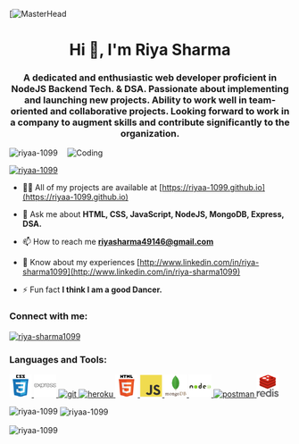 [![MasterHead](https://www.canva.com/design/DAFWu1B6dm4/i3Cb_dN0xyyAzXA50pzRQw/edit?utm_content=DAFWu1B6dm4&utm_campaign=designshare&utm_medium=link2&utm_source=sharebutton)
<h1 align="center">Hi 👋, I'm Riya Sharma</h1>
<h3 align="center">A dedicated and enthusiastic web developer proficient in NodeJS Backend Tech. & DSA. Passionate about implementing and launching new projects. Ability to work well in team-oriented and collaborative projects. Looking forward to work in a company to augment skills and contribute significantly to the organization.</h3>
<img align="right" alt="Coding" width="400" src="https://user-images.githubusercontent.com/59734313/157189039-c09b3e38-9f42-42c0-ab54-14f1574190a7.gif">
<p align="left"> <img src="https://komarev.com/ghpvc/?username=riyaa-1099&label=Profile%20views&color=0e75b6&style=flat" alt="riyaa-1099" /> </p>

<p align="left"> <a href="https://github.com/ryo-ma/github-profile-trophy"><img src="https://github-profile-trophy.vercel.app/?username=riyaa-1099" alt="riyaa-1099" /></a> </p>

- 👨‍💻 All of my projects are available at [https://riyaa-1099.github.io](https://riyaa-1099.github.io)

- 💬 Ask me about **HTML, CSS, JavaScript, NodeJS, MongoDB, Express, DSA.**

- 📫 How to reach me **riyasharma49146@gmail.com**

- 📄 Know about my experiences [http://www.linkedin.com/in/riya-sharma1099](http://www.linkedin.com/in/riya-sharma1099)

- ⚡ Fun fact **I think I am a good Dancer.**

<h3 align="left">Connect with me:</h3>
<p align="left">
<a href="https://linkedin.com/in/riya-sharma1099" target="blank"><img align="center" src="https://raw.githubusercontent.com/rahuldkjain/github-profile-readme-generator/master/src/images/icons/Social/linked-in-alt.svg" alt="riya-sharma1099" height="30" width="40" /></a>
</p>

<h3 align="left">Languages and Tools:</h3>
<p align="left"> <a href="https://www.w3schools.com/css/" target="_blank" rel="noreferrer"> <img src="https://raw.githubusercontent.com/devicons/devicon/master/icons/css3/css3-original-wordmark.svg" alt="css3" width="40" height="40"/> </a> <a href="https://expressjs.com" target="_blank" rel="noreferrer"> <img src="https://raw.githubusercontent.com/devicons/devicon/master/icons/express/express-original-wordmark.svg" alt="express" width="40" height="40"/> </a> <a href="https://git-scm.com/" target="_blank" rel="noreferrer"> <img src="https://www.vectorlogo.zone/logos/git-scm/git-scm-icon.svg" alt="git" width="40" height="40"/> </a> <a href="https://heroku.com" target="_blank" rel="noreferrer"> <img src="https://www.vectorlogo.zone/logos/heroku/heroku-icon.svg" alt="heroku" width="40" height="40"/> </a> <a href="https://www.w3.org/html/" target="_blank" rel="noreferrer"> <img src="https://raw.githubusercontent.com/devicons/devicon/master/icons/html5/html5-original-wordmark.svg" alt="html5" width="40" height="40"/> </a> <a href="https://developer.mozilla.org/en-US/docs/Web/JavaScript" target="_blank" rel="noreferrer"> <img src="https://raw.githubusercontent.com/devicons/devicon/master/icons/javascript/javascript-original.svg" alt="javascript" width="40" height="40"/> </a> <a href="https://www.mongodb.com/" target="_blank" rel="noreferrer"> <img src="https://raw.githubusercontent.com/devicons/devicon/master/icons/mongodb/mongodb-original-wordmark.svg" alt="mongodb" width="40" height="40"/> </a> <a href="https://nodejs.org" target="_blank" rel="noreferrer"> <img src="https://raw.githubusercontent.com/devicons/devicon/master/icons/nodejs/nodejs-original-wordmark.svg" alt="nodejs" width="40" height="40"/> </a> <a href="https://postman.com" target="_blank" rel="noreferrer"> <img src="https://www.vectorlogo.zone/logos/getpostman/getpostman-icon.svg" alt="postman" width="40" height="40"/> </a> <a href="https://redis.io" target="_blank" rel="noreferrer"> <img src="https://raw.githubusercontent.com/devicons/devicon/master/icons/redis/redis-original-wordmark.svg" alt="redis" width="40" height="40"/> </a> </p>

<p><img align="left" src="https://github-readme-stats.vercel.app/api/top-langs?username=riyaa-1099&show_icons=true&locale=en&layout=compact" alt="riyaa-1099" /></p>

<p>&nbsp;<img align="center" src="https://github-readme-stats.vercel.app/api?username=riyaa-1099&show_icons=true&locale=en" alt="riyaa-1099" /></p>

<p><img align="center" src="https://github-readme-streak-stats.herokuapp.com/?user=riyaa-1099&" alt="riyaa-1099" /></p>
